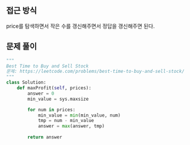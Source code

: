 ## 접근 방식
price를 탐색하면서 작은 수를 갱신해주면서 정답을 갱신해주면 된다.
## 문제 풀이
```python
"""
Best Time to Buy and Sell Stock
문제: https://leetcode.com/problems/best-time-to-buy-and-sell-stock/
"""
class Solution:
    def maxProfit(self, prices):
        answer = 0
        min_value = sys.maxsize

        for num in prices:
            min_value = min(min_value, num)
            tmp = num - min_value
            answer = max(answer, tmp)
        
        return answer
```